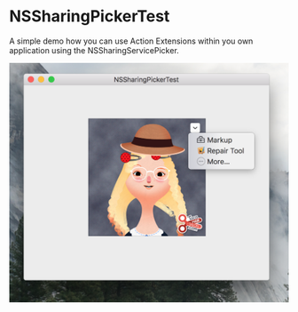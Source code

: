 # NSSharingPickerTest

A simple demo how you can use Action Extensions within you own application using the NSSharingServicePicker.

![Screenshot](screenshot.png)
